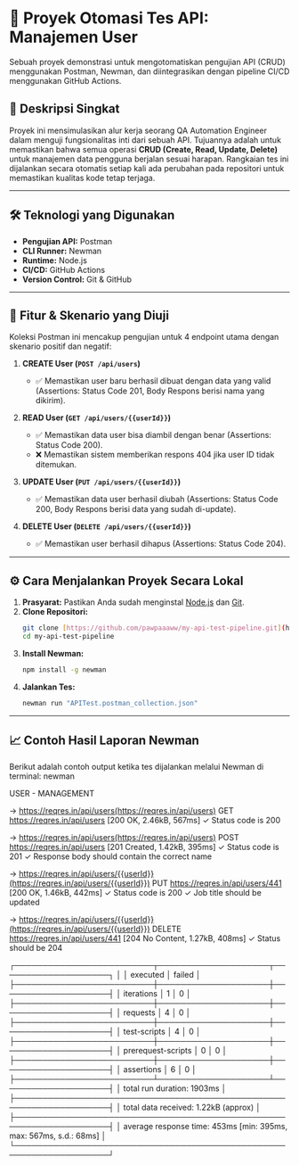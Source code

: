# 🚀 Proyek Otomasi Tes API: Manajemen User

Sebuah proyek demonstrasi untuk mengotomatiskan pengujian API (CRUD) menggunakan Postman, Newman, dan diintegrasikan dengan pipeline CI/CD menggunakan GitHub Actions.

## 🎯 Deskripsi Singkat

Proyek ini mensimulasikan alur kerja seorang QA Automation Engineer dalam menguji fungsionalitas inti dari sebuah API. Tujuannya adalah untuk memastikan bahwa semua operasi **CRUD (Create, Read, Update, Delete)** untuk manajemen data pengguna berjalan sesuai harapan. Rangkaian tes ini dijalankan secara otomatis setiap kali ada perubahan pada repositori untuk memastikan kualitas kode tetap terjaga.

---

## 🛠️ Teknologi yang Digunakan

- **Pengujian API:** Postman
- **CLI Runner:** Newman
- **Runtime:** Node.js
- **CI/CD:** GitHub Actions
- **Version Control:** Git & GitHub

---

## 🔬 Fitur & Skenario yang Diuji

Koleksi Postman ini mencakup pengujian untuk 4 endpoint utama dengan skenario positif dan negatif:

1.  **CREATE User (`POST /api/users`)**

    - ✅ Memastikan user baru berhasil dibuat dengan data yang valid (Assertions: Status Code 201, Body Respons berisi nama yang dikirim).

2.  **READ User (`GET /api/users/{{userId}}`)**

    - ✅ Memastikan data user bisa diambil dengan benar (Assertions: Status Code 200).
    - ❌ Memastikan sistem memberikan respons 404 jika user ID tidak ditemukan.

3.  **UPDATE User (`PUT /api/users/{{userId}}`)**

    - ✅ Memastikan data user berhasil diubah (Assertions: Status Code 200, Body Respons berisi data yang sudah di-update).

4.  **DELETE User (`DELETE /api/users/{{userId}}`)**
    - ✅ Memastikan user berhasil dihapus (Assertions: Status Code 204).

---

## ⚙️ Cara Menjalankan Proyek Secara Lokal

1.  **Prasyarat:** Pastikan Anda sudah menginstal [Node.js](https://nodejs.org/) dan [Git](https://git-scm.com/).
2.  **Clone Repositori:**
    ```bash
    git clone [https://github.com/pawpaaaww/my-api-test-pipeline.git](https://github.com/pawpaaaww/my-api-test-pipeline.git)
    cd my-api-test-pipeline
    ```
3.  **Install Newman:**
    ```bash
    npm install -g newman
    ```
4.  **Jalankan Tes:**
    ```bash
    newman run "APITest.postman_collection.json"
    ```

---

## 📈 Contoh Hasil Laporan Newman

Berikut adalah contoh output ketika tes dijalankan melalui Newman di terminal:
newman

USER - MANAGEMENT

→ https://reqres.in/api/users(https://reqres.in/api/users)
GET https://reqres.in/api/users [200 OK, 2.46kB, 567ms]
✓ Status code is 200

→ https://reqres.in/api/users(https://reqres.in/api/users)
POST https://reqres.in/api/users [201 Created, 1.42kB, 395ms]
✓ Status code is 201
✓ Response body should contain the correct name

→ https://reqres.in/api/users/{{userId}}(https://reqres.in/api/users/{{userId}})
PUT https://reqres.in/api/users/441 [200 OK, 1.46kB, 442ms]
✓ Status code is 200
✓ Job title should be updated

→ https://reqres.in/api/users/{{userId}}(https://reqres.in/api/users/{{userId}})
DELETE https://reqres.in/api/users/441 [204 No Content, 1.27kB, 408ms]
✓ Status should be 204

┌─────────────────────────┬────────────────────┬────────────────────┐
│ │ executed │ failed │
├─────────────────────────┼────────────────────┼────────────────────┤
│ iterations │ 1 │ 0 │
├─────────────────────────┼────────────────────┼────────────────────┤
│ requests │ 4 │ 0 │
├─────────────────────────┼────────────────────┼────────────────────┤
│ test-scripts │ 4 │ 0 │
├─────────────────────────┼────────────────────┼────────────────────┤
│ prerequest-scripts │ 0 │ 0 │
├─────────────────────────┼────────────────────┼────────────────────┤
│ assertions │ 6 │ 0 │
├─────────────────────────┴────────────────────┴────────────────────┤
│ total run duration: 1903ms │
├───────────────────────────────────────────────────────────────────┤
│ total data received: 1.22kB (approx) │
├───────────────────────────────────────────────────────────────────┤
│ average response time: 453ms [min: 395ms, max: 567ms, s.d.: 68ms] │
└───────────────────────────────────────────────────────────────────┘
